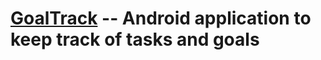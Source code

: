 # [GoalTrack](https://github.com/rutvikshah28/GoalTrack,"GoalTrack") -- Android application to keep track of tasks and goals



